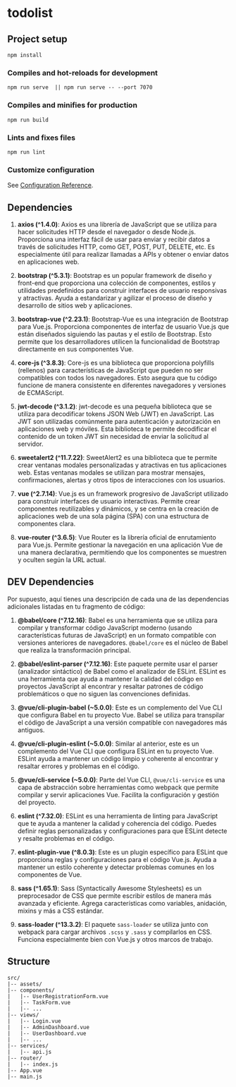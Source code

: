 # todolist

## Project setup
```
npm install
```

### Compiles and hot-reloads for development
```
npm run serve  || npm run serve -- --port 7070
```

### Compiles and minifies for production
```
npm run build
```

### Lints and fixes files
```
npm run lint
```

### Customize configuration
See [Configuration Reference](https://cli.vuejs.org/config/).

## Dependencies

1. **axios (^1.4.0)**: Axios es una librería de JavaScript que se utiliza para hacer solicitudes HTTP desde el navegador o desde Node.js. Proporciona una interfaz fácil de usar para enviar y recibir datos a través de solicitudes HTTP, como GET, POST, PUT, DELETE, etc. Es especialmente útil para realizar llamadas a APIs y obtener o enviar datos en aplicaciones web.

2. **bootstrap (^5.3.1)**: Bootstrap es un popular framework de diseño y front-end que proporciona una colección de componentes, estilos y utilidades predefinidos para construir interfaces de usuario responsivas y atractivas. Ayuda a estandarizar y agilizar el proceso de diseño y desarrollo de sitios web y aplicaciones.

3. **bootstrap-vue (^2.23.1)**: Bootstrap-Vue es una integración de Bootstrap para Vue.js. Proporciona componentes de interfaz de usuario Vue.js que están diseñados siguiendo las pautas y el estilo de Bootstrap. Esto permite que los desarrolladores utilicen la funcionalidad de Bootstrap directamente en sus componentes Vue.

4. **core-js (^3.8.3)**: Core-js es una biblioteca que proporciona polyfills (rellenos) para características de JavaScript que pueden no ser compatibles con todos los navegadores. Esto asegura que tu código funcione de manera consistente en diferentes navegadores y versiones de ECMAScript.

5. **jwt-decode (^3.1.2)**: jwt-decode es una pequeña biblioteca que se utiliza para decodificar tokens JSON Web (JWT) en JavaScript. Las JWT son utilizadas comúnmente para autenticación y autorización en aplicaciones web y móviles. Esta biblioteca te permite decodificar el contenido de un token JWT sin necesidad de enviar la solicitud al servidor.


6. **sweetalert2 (^11.7.22)**: SweetAlert2 es una biblioteca que te permite crear ventanas modales personalizadas y atractivas en tus aplicaciones web. Estas ventanas modales se utilizan para mostrar mensajes, confirmaciones, alertas y otros tipos de interacciones con los usuarios.

7. **vue (^2.7.14)**: Vue.js es un framework progresivo de JavaScript utilizado para construir interfaces de usuario interactivas. Permite crear componentes reutilizables y dinámicos, y se centra en la creación de aplicaciones web de una sola página (SPA) con una estructura de componentes clara.

8. **vue-router (^3.6.5)**: Vue Router es la librería oficial de enrutamiento para Vue.js. Permite gestionar la navegación en una aplicación Vue de una manera declarativa, permitiendo que los componentes se muestren y oculten según la URL actual.

## DEV Dependencies

Por supuesto, aquí tienes una descripción de cada una de las dependencias adicionales listadas en tu fragmento de código:

1. **@babel/core (^7.12.16)**: Babel es una herramienta que se utiliza para compilar y transformar código JavaScript moderno (usando características futuras de JavaScript) en un formato compatible con versiones anteriores de navegadores. `@babel/core` es el núcleo de Babel que realiza la transformación principal.

2. **@babel/eslint-parser (^7.12.16)**: Este paquete permite usar el parser (analizador sintáctico) de Babel como el analizador de ESLint. ESLint es una herramienta que ayuda a mantener la calidad del código en proyectos JavaScript al encontrar y resaltar patrones de código problemáticos o que no siguen las convenciones definidas.

3. **@vue/cli-plugin-babel (~5.0.0)**: Este es un complemento del Vue CLI que configura Babel en tu proyecto Vue. Babel se utiliza para transpilar el código de JavaScript a una versión compatible con navegadores más antiguos.

4. **@vue/cli-plugin-eslint (~5.0.0)**: Similar al anterior, este es un complemento del Vue CLI que configura ESLint en tu proyecto Vue. ESLint ayuda a mantener un código limpio y coherente al encontrar y resaltar errores y problemas en el código.

5. **@vue/cli-service (~5.0.0)**: Parte del Vue CLI, `@vue/cli-service` es una capa de abstracción sobre herramientas como webpack que permite compilar y servir aplicaciones Vue. Facilita la configuración y gestión del proyecto.

6. **eslint (^7.32.0)**: ESLint es una herramienta de linting para JavaScript que te ayuda a mantener la calidad y coherencia del código. Puedes definir reglas personalizadas y configuraciones para que ESLint detecte y resalte problemas en el código.

7. **eslint-plugin-vue (^8.0.3)**: Este es un plugin específico para ESLint que proporciona reglas y configuraciones para el código Vue.js. Ayuda a mantener un estilo coherente y detectar problemas comunes en los componentes de Vue.

8. **sass (^1.65.1)**: Sass (Syntactically Awesome Stylesheets) es un preprocesador de CSS que permite escribir estilos de manera más avanzada y eficiente. Agrega características como variables, anidación, mixins y más a CSS estándar.

9. **sass-loader (^13.3.2)**: El paquete `sass-loader` se utiliza junto con webpack para cargar archivos `.scss` y `.sass` y compilarlos en CSS. Funciona especialmente bien con Vue.js y otros marcos de trabajo.


## Structure
```
src/
|-- assets/
|-- components/
|   |-- UserRegistrationForm.vue
|   |-- TaskForm.vue
|   |-- ...
|-- views/
|   |-- Login.vue
|   |-- AdminDashboard.vue
|   |-- UserDashboard.vue
|   |-- ...
|-- services/
|   |-- api.js
|-- router/
|   |-- index.js
|-- App.vue
|-- main.js

```